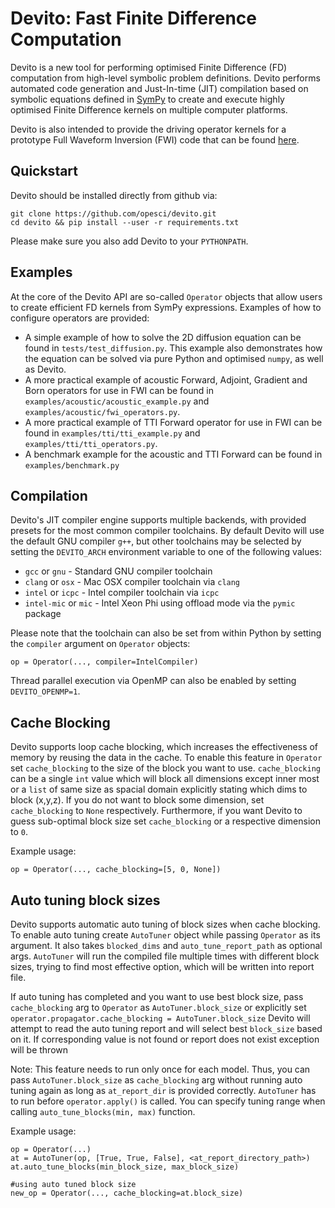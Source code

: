 # Devito: Fast Finite Difference Computation

Devito is a new tool for performing optimised Finite Difference (FD)
computation from high-level symbolic problem definitions. Devito
performs automated code generation and Just-In-time (JIT) compilation
based on symbolic equations defined in
[SymPy](http://www.sympy.org/en/index.html) to create and execute
highly optimised Finite Difference kernels on multiple computer
platforms.

Devito is also intended to provide the driving operator kernels for a
prototype Full Waveform Inversion (FWI) code that can be found
[here](https://github.com/opesci/inversion).

## Quickstart

Devito should be installed directly from github via:
```
git clone https://github.com/opesci/devito.git
cd devito && pip install --user -r requirements.txt
```
Please make sure you also add Devito to your `PYTHONPATH`.

## Examples

At the core of the Devito API are so-called `Operator` objects that
allow users to create efficient FD kernels from SymPy expressions.
Examples of how to configure operators are provided:

* A simple example of how to solve the 2D diffusion equation can be
  found in `tests/test_diffusion.py`. This example also demonstrates
  how the equation can be solved via pure Python and optimised
  `numpy`, as well as Devito.
* A more practical example of acoustic Forward, Adjoint, Gradient and Born
  operators for use in FWI can be found in
  `examples/acoustic/acoustic_example.py` and `examples/acoustic/fwi_operators.py`.
* A more practical example of TTI Forward
  operator for use in FWI can be found in
  `examples/tti/tti_example.py` and `examples/tti/tti_operators.py`.
* A benchmark example for the acoustic and TTI Forward can be found in
  `examples/benchmark.py`

## Compilation

Devito's JIT compiler engine supports multiple backends, with provided
presets for the most common compiler toolchains. By default Devito
will use the default GNU compiler `g++`, but other toolchains may be
selected by setting the `DEVITO_ARCH` environment variable to one of
the following values:
 * `gcc` or `gnu` - Standard GNU compiler toolchain
 * `clang` or `osx` - Mac OSX compiler toolchain via `clang`
 * `intel` or `icpc` - Intel compiler toolchain via `icpc`
 * `intel-mic` or `mic` - Intel Xeon Phi using offload mode via the
   `pymic` package

Please note that the toolchain can also be set from within Python
by setting the `compiler` argument on `Operator` objects:
```
op = Operator(..., compiler=IntelCompiler)
```

Thread parallel execution via OpenMP can also be enabled by setting
`DEVITO_OPENMP=1`.

## Cache Blocking

Devito supports loop cache blocking, which increases the effectiveness
of memory by reusing the data in the cache. To enable this feature
in `Operator` set `cache_blocking` to the size of the block you want to use.
`cache_blocking` can be a single `int` value which will block all dimensions
except inner most or a `list` of same size as spacial domain explicitly
stating which dims to block (x,y,z). If you do not want to block some
dimension, set `cache_blocking` to `None` respectively. Furthermore, if
you want Devito to guess sub-optimal block size set `cache_blocking` or
a respective dimension to `0`.

Example usage:
```
op = Operator(..., cache_blocking=[5, 0, None])
```
 
## Auto tuning block sizes

Devito supports automatic auto tuning of block sizes when cache blocking.
To enable auto tuning create `AutoTuner` object while passing `Operator` as its 
argument. It also takes `blocked_dims` and `auto_tune_report_path` as optional args.
`AutoTuner` will run the compiled file multiple times with different block sizes,
trying to find most effective option, which will be written into report file.

If auto tuning has completed and you want to use best block size, pass
`cache_blocking` arg to `Operator` as `AutoTuner.block_size`
or explicitly set `operator.propagator.cache_blocking = AutoTuner.block_size`
Devito will attempt to read the auto tuning report and will select best 
`block_size` based on it. If corresponding value is not found or report does
not exist exception will be thrown

Note: 
 This feature needs to run only once for each model. Thus, you can pass 
 `AutoTuner.block_size` as `cache_blocking` arg without running auto tuning
  again as long as `at_report_dir` is provided correctly.
 `AutoTuner` has to run before `operator.apply()` is called.
 You can specify tuning range when calling `auto_tune_blocks(min, max)`
 function.

Example usage:
```
op = Operator(...)
at = AutoTuner(op, [True, True, False], <at_report_directory_path>)
at.auto_tune_blocks(min_block_size, max_block_size)

#using auto tuned block size
new_op = Operator(..., cache_blocking=at.block_size)
```
